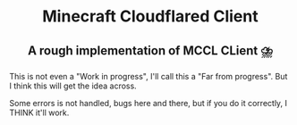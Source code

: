 <h1 align=center>
    Minecraft Cloudflared Client
</h1>
<h2 align=center>
    A rough implementation of MCCL CLient ⛈️
</h2>

This is not even a "Work in progress", I'll call this a "Far from progress". But I think this will get the idea across.

Some errors is not handled, bugs here and there, but if you do it correctly, I THINK it'll work.
